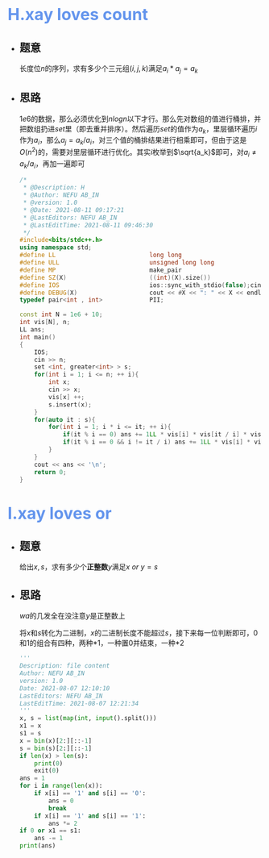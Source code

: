 # <font color=#6495ED size=6>H.xay loves count</font>

* ## 题意

  长度位$n$的序列，求有多少个三元组$(i, j, k)$满足$a_i *a_j = a_k$

* ## 思路

  $1e6$的数据，那么必须优化到$nlogn$​​以下才行。那么先对数组的值进行桶排，并把数组扔进$set$里（即去重并排序）。然后遍历$set$的值作为$a_k$，里层循环遍历$i$作为$a_i$，那么$a_j = a_k / a_i$，对三个值的桶排结果进行相乘即可，但由于这是$O(n^2)$的，需要对里层循环进行优化。其实$i$枚举到$\sqrt{a_k}$即可，对$a_i \ne a_k / a_i$，再加一遍即可
  
  ```cpp
  /*
   * @Description: H
   * @Author: NEFU AB_IN
   * @version: 1.0
   * @Date: 2021-08-11 09:17:21
   * @LastEditors: NEFU AB_IN
   * @LastEditTime: 2021-08-11 09:46:30
   */
  #include<bits/stdc++.h>
  using namespace std;
  #define LL                          long long
  #define ULL                         unsigned long long
  #define MP                          make_pair
  #define SZ(X)                       ((int)(X).size())
  #define IOS                         ios::sync_with_stdio(false);cin.tie(0);cout.tie(0);
  #define DEBUG(X)                    cout << #X << ": " << X << endl;
  typedef pair<int , int>             PII;
  
  const int N = 1e6 + 10;
  int vis[N], n;
  LL ans;
  int main()
  {
      IOS;    
      cin >> n;
      set <int, greater<int> > s;
      for(int i = 1; i <= n; ++ i){
          int x;
          cin >> x;
          vis[x] ++;
          s.insert(x); 
      }
      for(auto it : s){
          for(int i = 1; i * i <= it; ++ i){
              if(it % i == 0) ans += 1LL * vis[i] * vis[it / i] * vis[it];
              if(it % i == 0 && i != it / i) ans += 1LL * vis[i] * vis[it / i] * vis[it];
          }
      }
      cout << ans << '\n';
      return 0;
  }
  ```
  
  



# <font color=#6495ED size=6>I.xay loves or</font>

* ## 题意

  给出$x,s$，求有多少个**正整数**$y$满足$x \ or\  y = s$

* ## 思路

  $wa$的几发全在没注意$y$是正整数上
  
  将$x$和$s$转化为二进制，$x$的二进制长度不能超过$s$，接下来每一位判断即可，$0$和$1$的组合有四种，两种$*1$，一种置$0$并结束，一种$*2$
  
  ```python
  '''
  Description: file content
  Author: NEFU AB_IN
  version: 1.0
  Date: 2021-08-07 12:10:10
  LastEditors: NEFU AB_IN
  LastEditTime: 2021-08-07 12:21:34
  '''
  x, s = list(map(int, input().split()))
  x1 = x
  s1 = s
  x = bin(x)[2:][::-1]
  s = bin(s)[2:][::-1]
  if len(x) > len(s):
      print(0)
      exit(0)
  ans = 1
  for i in range(len(x)):
      if x[i] == '1' and s[i] == '0':
          ans = 0
          break
      if x[i] == '1' and s[i] == '1':
          ans *= 2
  if 0 or x1 == s1:
      ans -= 1
  print(ans)
  ```
  
  